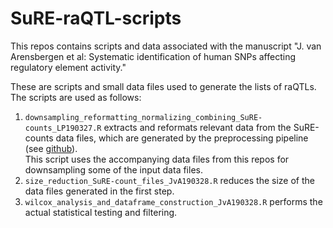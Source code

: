 # SuRE-raQTL-scripts

This repos contains scripts and data associated with the manuscript "J. van Arensbergen et al:
Systematic identification of human SNPs affecting regulatory element activity." 

These are scripts and small data files used to generate the lists of raQTLs. The scripts are used as follows:
1. `downsampling_reformatting_normalizing_combining_SuRE-counts_LP190327.R`
   extracts and reformats relevant data from the SuRE-counts data files, which
   are generated by the preprocessing pipeline (see
   [github](https://github.com/lpagie/SuRE-variants-pipeline/tree/56081b1c795c69b72801dac35c3ab334a1a3028b)).  
   This script uses the accompanying data files from this repos for downsampling some of the input data files.
2. `size_reduction_SuRE-count_files_JvA190328.R` reduces the size of the data
   files generated in the first step.
3. `wilcox_analysis_and_dataframe_construction_JvA190328.R` performs the actual
   statistical testing and filtering.
